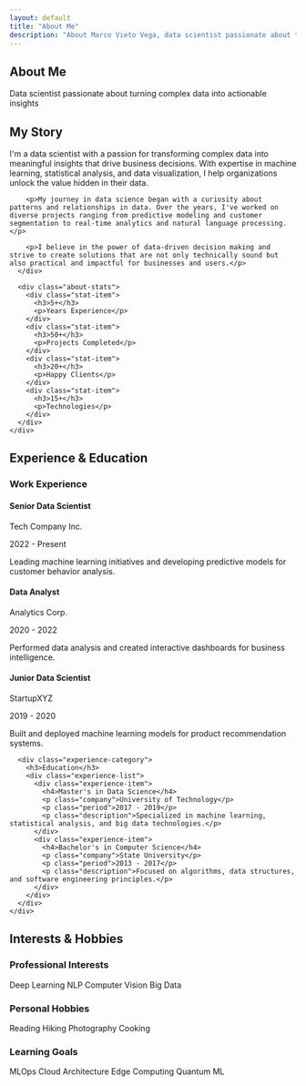```yaml
---
layout: default
title: "About Me"
description: "About Marco Vieto Vega, data scientist passionate about turning complex data into actionable insights. Experience, education, and interests."
---
```


<div class="about-page">

<section class="page-header" style="background: url('{{ '/assets/img/about-bg.jpg' | relative_url }}') center/cover no-repeat;">
  <div class="container">
    <h1 class="page-title">About Me</h1>
    <p class="page-subtitle">Data scientist passionate about turning complex data into actionable insights</p>
  </div>
</section>

<section class="about-section">
  <div class="container">
    <div class="about-content">
      <div class="about-text">
        <h2 class="section-title">My Story</h2>
        <p>I'm a data scientist with a passion for transforming complex data into meaningful insights that drive business decisions. With expertise in machine learning, statistical analysis, and data visualization, I help organizations unlock the value hidden in their data.</p>
        
        <p>My journey in data science began with a curiosity about patterns and relationships in data. Over the years, I've worked on diverse projects ranging from predictive modeling and customer segmentation to real-time analytics and natural language processing.</p>
        
        <p>I believe in the power of data-driven decision making and strive to create solutions that are not only technically sound but also practical and impactful for businesses and users.</p>
      </div>
      
      <div class="about-stats">
        <div class="stat-item">
          <h3>5+</h3>
          <p>Years Experience</p>
        </div>
        <div class="stat-item">
          <h3>50+</h3>
          <p>Projects Completed</p>
        </div>
        <div class="stat-item">
          <h3>20+</h3>
          <p>Happy Clients</p>
        </div>
        <div class="stat-item">
          <h3>15+</h3>
          <p>Technologies</p>
        </div>
      </div>
    </div>
  </div>
</section>

<section class="experience-section">
  <div class="container">
    <h2 class="section-title">Experience & Education</h2>
    <div class="experience-grid">
      <div class="experience-category">
        <h3>Work Experience</h3>
        <div class="experience-list">
          <div class="experience-item">
            <h4>Senior Data Scientist</h4>
            <p class="company">Tech Company Inc.</p>
            <p class="period">2022 - Present</p>
            <p class="description">Leading machine learning initiatives and developing predictive models for customer behavior analysis.</p>
          </div>
          <div class="experience-item">
            <h4>Data Analyst</h4>
            <p class="company">Analytics Corp.</p>
            <p class="period">2020 - 2022</p>
            <p class="description">Performed data analysis and created interactive dashboards for business intelligence.</p>
          </div>
          <div class="experience-item">
            <h4>Junior Data Scientist</h4>
            <p class="company">StartupXYZ</p>
            <p class="period">2019 - 2020</p>
            <p class="description">Built and deployed machine learning models for product recommendation systems.</p>
          </div>
        </div>
      </div>
      
      <div class="experience-category">
        <h3>Education</h3>
        <div class="experience-list">
          <div class="experience-item">
            <h4>Master's in Data Science</h4>
            <p class="company">University of Technology</p>
            <p class="period">2017 - 2019</p>
            <p class="description">Specialized in machine learning, statistical analysis, and big data technologies.</p>
          </div>
          <div class="experience-item">
            <h4>Bachelor's in Computer Science</h4>
            <p class="company">State University</p>
            <p class="period">2013 - 2017</p>
            <p class="description">Focused on algorithms, data structures, and software engineering principles.</p>
          </div>
        </div>
      </div>
    </div>
  </div>
</section>

<section class="interests-section">
  <div class="container">
    <h2 class="section-title">Interests & Hobbies</h2>
    <div class="interests-grid">
      <div class="interest-category">
        <h3>Professional Interests</h3>
        <div class="interests-list">
          <span class="interest-tag">Deep Learning</span>
          <span class="interest-tag">NLP</span>
          <span class="interest-tag">Computer Vision</span>
          <span class="interest-tag">Big Data</span>
        </div>
      </div>
      <div class="interest-category">
        <h3>Personal Hobbies</h3>
        <div class="interests-list">
          <span class="interest-tag">Reading</span>
          <span class="interest-tag">Hiking</span>
          <span class="interest-tag">Photography</span>
          <span class="interest-tag">Cooking</span>
        </div>
      </div>
      <div class="interest-category">
        <h3>Learning Goals</h3>
        <div class="interests-list">
          <span class="interest-tag">MLOps</span>
          <span class="interest-tag">Cloud Architecture</span>
          <span class="interest-tag">Edge Computing</span>
          <span class="interest-tag">Quantum ML</span>
        </div>
      </div>
    </div>
  </div>
</section>

</div>
